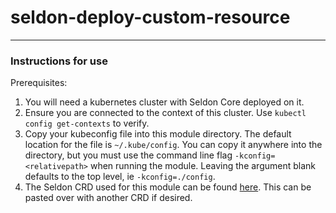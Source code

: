 # seldon-deploy-custom-resource





-------
### Instructions for use

Prerequisites:
1. You will need a kubernetes cluster with Seldon Core deployed on it.
1. Ensure you are connected to the context of this cluster. Use `kubectl config get-contexts` to verify.
2. Copy your kubeconfig file into this module directory. The default location for
the file is `~/.kube/config`.
You can copy it anywhere into the directory, but you
must use the command line flag `-kconfig=<relativepath>` when running the module. Leaving
the argument blank defaults to the top level, ie `-kconfig=./config`.
3. The Seldon CRD used for this module can be found [here](https://raw.githubusercontent.com/SeldonIO/seldon-core/master/notebooks/resources/model.json).
This can be pasted over with another CRD if desired.

